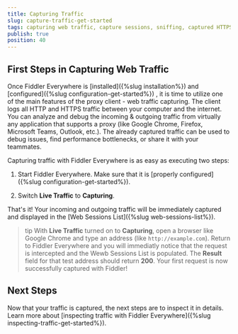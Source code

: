 ```yaml
---
title: Capturing Traffic
slug: capture-traffic-get-started
tags: capturing web traffic, capture sessions, sniffing, captured HTTPS, Fiddler Web Sessions List
publish: true
position: 40
---
```


## First Steps in Capturing Web Traffic

Once Fiddler Everywhere is [installed]({%slug installation%}) and [configured]({%slug configuration-get-started%}) , it is time to utilize one of the main features of the proxy client - web traffic capturing. The client logs all HTTP and HTTPS traffic between your computer and the internet. You can analyze and debug the incoming & outgoing traffic from virtually any application that supports a proxy (like Google Chrome, Firefox, Microsoft Teams, Outlook, etc.). The already captured traffic can be used to debug issues, find performance bottlenecks, or share it with your teammates.

Capturing traffic with Fiddler Everywhere is as easy as executing two steps:

1. Start Fiddler Everywhere. Make sure that it is [properly configured]({%slug configuration-get-started%}).

2. Switch **Live Traffic** to **Capturing**. 

That's it! Your incoming and outgoing traffic will be immediately captured and displayed in the [Web Sessions List]({%slug web-sessions-list%}).

>tip With **Live Traffic** turned on to **Capturing**, open a browser like Google Chrome and type an address (like `http://example.com`). Return to Fiddler Everywhere and you will immediatly notice that the request is intercepted and the Wewb Sessions List is populated. The **Result** field for that test address should return **200**. Your first request is now successfully captured with Fiddler!

## Next Steps

Now that your traffic is captured, the next steps are to inspect it in details. Learn more about [inspecting traffic with Fiddler Everywhere]({%slug inspecting-traffic-get-started%}).
